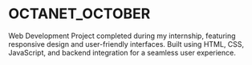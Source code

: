# OCTANET_OCTOBER
Web Development Project completed during my internship, featuring responsive design and user-friendly interfaces. Built using HTML, CSS, JavaScript, and backend integration for a seamless user experience.
